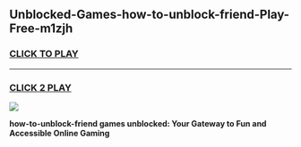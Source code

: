 
## Unblocked-Games-how-to-unblock-friend-Play-Free-m1zjh
<h3>
<a href="https://premium76.site?title=how-to-unblock-friend&ref=21A">CLICK TO PLAY</a></h3>
<hr>

<h3>
<a href="https://premium76.site?title=how-to-unblock-friend&ref=21A">CLICK 2 PLAY</a>
  
</h3>

<a href="https://premium76.site?title=how-to-unblock-friend&ref=21A"><img src="https://clearcache.store/games.png"></a>


**how-to-unblock-friend games unblocked: Your Gateway to Fun and Accessible Online Gaming**
